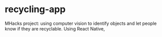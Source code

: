 # recycling-app
MHacks project: using computer vision to identify objects and let people know if they are recyclable. Using React Native, 
